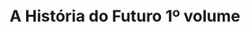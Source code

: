 ---
Numero: 243
title: A História do Futuro 1º volume
Autor: Robert A Heinlein
Co-autor: 
Ano-de-Publicacao: 1977
Titulo-original: Time Enough for Love
Tradutor: Eurico da Fonseca
Co-tradutor: 
Ano-de-edicao: 1973
alias: Robert-A-Heinlein
Autor2-alias: 
Tradutor1-alias: Eurico-da-Fonseca
Tradutor2-alias: 
Titulo-link: 243-A-Historia-do-Futuro-1-volume
Capa: Manuel Dias
pags: 250
Capa-link: Manuel-Dias
---